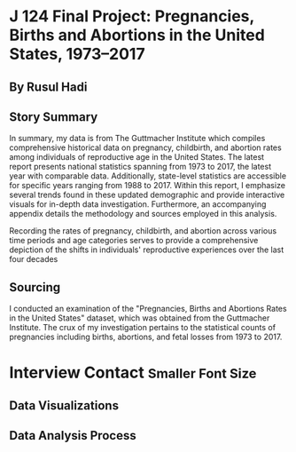 <h1> J 124 Final Project: Pregnancies, Births and Abortions in the United States, 1973–2017

<h2> By Rusul Hadi</h2>
<h2> Story Summary </h2>

In summary, my data is from The Guttmacher Institute which compiles comprehensive historical data on pregnancy, childbirth, and abortion rates among individuals of reproductive age in the United States. The latest report presents national statistics spanning from 1973 to 2017, the latest year with comparable data. Additionally, state-level statistics are accessible for specific years ranging from 1988 to 2017. Within this report, I emphasize several trends found in these updated demographic and provide interactive visuals for in-depth data investigation. Furthermore, an accompanying appendix details the methodology and sources employed in this analysis.

Recording the rates of pregnancy, childbirth, and abortion across various time periods and age categories serves to provide a comprehensive depiction of the shifts in individuals' reproductive experiences over the last four decades
<h2>Sourcing</h2>
I conducted an examination of the "Pregnancies, Births and Abortions Rates in the United States" dataset, which was obtained from the Guttmacher Institute. The crux of my investigation pertains to the statistical counts of pregnancies including births, abortions, and fetal losses from 1973 to 2017.

# **Interview Contact** <small>Smaller Font Size</small>



<h2> Data Visualizations
<h2>Data Analysis Process
